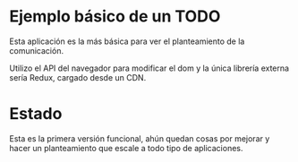 # Ejemplo básico de un TODO

Esta aplicación es la más básica para ver el planteamiento de la comunicación.

Utilizo el API del navegador para modificar el dom y la única librería externa sería Redux, cargado desde un CDN.

# Estado

Esta es la primera versión funcional, ahún quedan cosas por mejorar y hacer un planteamiento que escale a todo tipo de aplicaciones.